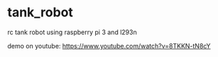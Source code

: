 # tank_robot
rc tank robot using raspberry pi 3 and l293n

demo on youtube:
https://www.youtube.com/watch?v=8TKKN-tN8cY
